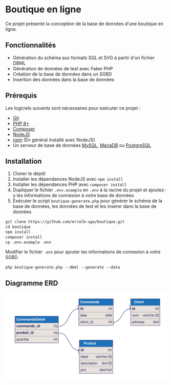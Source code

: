 # Boutique en ligne

Ce projet présente la conception de la base de données d'une boutique en ligne.

## Fonctionnalités

- Génération du schéma aux formats SQL et SVG à partir d'un fichier DBML
- Génération de données de test avec Faker PHP
- Création de la base de données dans un SGBD
- Insertion des données dans la base de données

## Prérequis

Les logiciels suivants sont nécessaires pour exécuter ce projet :

- [Git](https://git-scm.com/)
- [PHP 8+](https://www.php.net/downloads.php)
- [Composer](https://getcomposer.org/)
- [NodeJS](https://nodejs.org/)
- [npm](https://www.npmjs.com/) (En général installé avec NodeJS)
- Un serveur de base de données [MySQL](https://www.mysql.com/), [MariaDB](https://mariadb.org/) ou [PostgreSQL](https://www.postgresql.org/)

## Installation

1. Cloner le dépôt
2. Installer les dépendances NodeJS avec `npm install`
3. Installer les dépendances PHP avec `composer install`
4. Dupliquer le fichier `.env.example` en `.env` à la racine du projet et ajoutez-y les informations de connexion à votre base de données
5. Exécuter le script `boutique-generate.php` pour générer le schéma de la base de données, les données de test et les insérer dans la base de données

```
git clone https://github.com/erralb-uga/boutique.git
cd boutique
npm install
composer install
cp .env.example .env
```

Modifier le fichier `.env` pour ajouter les informations de connexion à votre SGBD

```
php boutique-generate.php --dbml --generate --data
```

## Diagramme ERD

![Diagramme ERD](boutique-erd.svg)